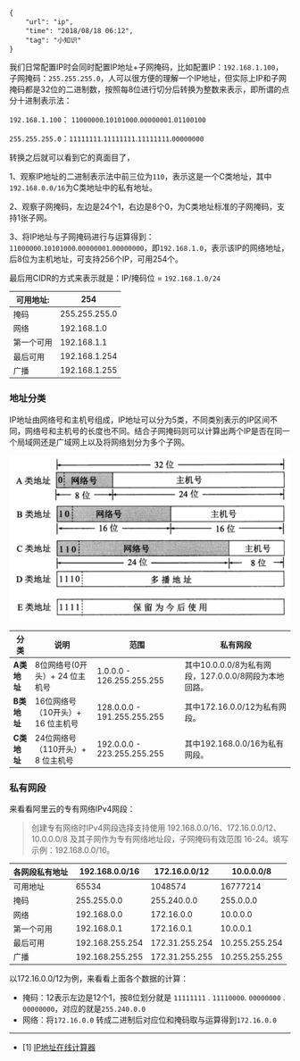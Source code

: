 ```
{
    "url": "ip",
    "time": "2018/08/18 06:12",
    "tag": "小知识"
}
```

我们日常配置IP时会同时配置IP地址+子网掩码，比如配置IP：`192.168.1.100`，子网掩码：`255.255.255.0`，人可以很方便的理解一个IP地址，但实际上IP和子网掩码都是32位的二进制数，按照每8位进行切分后转换为整数来表示，即所谓的点分十进制表示法：

`192.168.1.100`： `11000000`.`10101000`.`00000001`.`01100100`

`255.255.255.0`：`11111111`.`11111111`.`11111111`.`00000000`

转换之后就可以看到它的真面目了，

1、观察IP地址的二进制表示法中前三位为`110`，表示这是一个C类地址，其中`192.168.0.0/16`为C类地址中的私有地址。

2、观察子网掩码，左边是24个1，右边是8个0，为C类地址标准的子网掩码，支持1张子网。

3、将IP地址与子网掩码进行与运算得到：`11000000`.`10101000`.`00000001`.`00000000`，即`192.168.1.0`，表示该IP的网络地址，后8位为主机地址，可支持256个IP，可用254个。

最后用CIDR的方式来表示就是：IP/掩码位 = `192.168.1.0/24`

| 可用地址:  | 254           |
| ---------- | ------------- |
| 掩码       | 255.255.255.0 |
| 网络       | 192.168.1.0   |
| 第一个可用 | 192.168.1.1   |
| 最后可用   | 192.168.1.254 |
| 广播       | 192.168.1.255 |

### 地址分类

IP地址由网络号和主机号组成，IP地址可以分为5类，不同类别表示的IP区间不同，网络号和主机号的长度也不同。结合子网掩码则可以计算出两个IP是否在同一个局域网还是广域网上以及将网络划分为多个子网。

![](../../static/uploads/iprange.png)

| 分类        | 说明                              | 范围                        | 私有网段                                              |
| ----------- | --------------------------------- | --------------------------- | ----------------------------------------------------- |
| **A类地址** | 8位网络号(0开头）+ 24 位主机号    | 1.0.0.0 - 126.255.255.255   | 其中10.0.0.0/8为私有网段，127.0.0.0/8网段为本地回路。 |
| **B类地址** | 16位网络号（10开头）+ 16 位主机号 | 128.0.0.0 - 191.255.255.255 | 其中172.16.0.0/12为私有网段。                         |
| **C类地址** | 24位网络号（110开头）+ 8 位主机号 | 192.0.0.0 - 223.255.255.255 | 其中192.168.0.0/16为私有网段。                        |

### 私有网段

来看看阿里云的专有网络IPv4网段：

>  创建专有网络时IPv4网段选择支持使用 192.168.0.0/16、172.16.0.0/12、10.0.0.0/8 及其子网作为专有网络地址段，子网掩码有效范围 16-24。填写示例：192.168.0.0/16。

| 各网段私有地址 | 192.168.0.0/16  | 172.16.0.0/12  | 10.0.0.0/8     |
| -------------- | --------------- | -------------- | -------------- |
| 可用地址       | 65534           | 1048574        | 16777214       |
| 掩码           | 255.255.0.0     | 255.240.0.0    | 255.0.0.0      |
| 网络           | 192.168.0.0     | 172.16.0.0     | 10.0.0.0       |
| 第一个可用     | 192.168.0.1     | 172.16.0.1     | 10.0.0.1       |
| 最后可用       | 192.168.255.254 | 172.31.255.254 | 10.255.255.254 |
| 广播           | 192.168.255.255 | 172.31.255.255 | 10.255.255.255 |

以172.16.0.0/12为例，来看看上面各个数据的计算：

- 掩码：12表示左边是12个1，按8位划分就是 `11111111` . `11110000`. `00000000` . `00000000`，对应的就是`255.240.0.0`
- 网络：将`172.16.0.0` 转成二进制后对应位和掩码取与运算得到`172.16.0.0`

---

- [1] [IP地址在线计算器](https://tool.520101.com/wangluo/ipjisuan/)